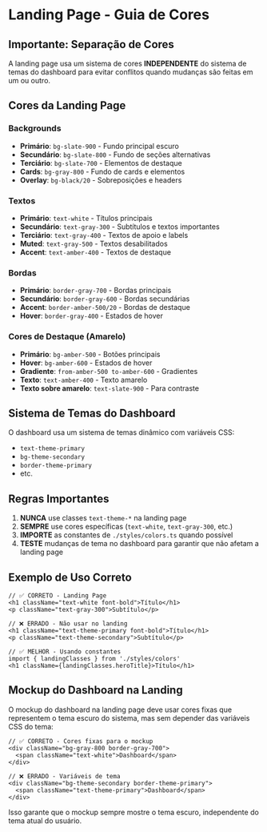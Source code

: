 # Landing Page - Guia de Cores

## Importante: Separação de Cores

A landing page usa um sistema de cores **INDEPENDENTE** do sistema de temas do dashboard para evitar conflitos quando mudanças são feitas em um ou outro.

## Cores da Landing Page

### Backgrounds
- **Primário**: `bg-slate-900` - Fundo principal escuro
- **Secundário**: `bg-slate-800` - Fundo de seções alternativas  
- **Terciário**: `bg-slate-700` - Elementos de destaque
- **Cards**: `bg-gray-800` - Fundo de cards e elementos
- **Overlay**: `bg-black/20` - Sobreposições e headers

### Textos
- **Primário**: `text-white` - Títulos principais
- **Secundário**: `text-gray-300` - Subtítulos e textos importantes
- **Terciário**: `text-gray-400` - Textos de apoio e labels
- **Muted**: `text-gray-500` - Textos desabilitados
- **Accent**: `text-amber-400` - Textos de destaque

### Bordas
- **Primário**: `border-gray-700` - Bordas principais
- **Secundário**: `border-gray-600` - Bordas secundárias
- **Accent**: `border-amber-500/20` - Bordas de destaque
- **Hover**: `border-gray-400` - Estados de hover

### Cores de Destaque (Amarelo)
- **Primário**: `bg-amber-500` - Botões principais
- **Hover**: `bg-amber-600` - Estados de hover
- **Gradiente**: `from-amber-500 to-amber-600` - Gradientes
- **Texto**: `text-amber-400` - Texto amarelo
- **Texto sobre amarelo**: `text-slate-900` - Para contraste

## Sistema de Temas do Dashboard

O dashboard usa um sistema de temas dinâmico com variáveis CSS:
- `text-theme-primary`
- `bg-theme-secondary`
- `border-theme-primary`
- etc.

## Regras Importantes

1. **NUNCA** use classes `text-theme-*` na landing page
2. **SEMPRE** use cores específicas (`text-white`, `text-gray-300`, etc.)
3. **IMPORTE** as constantes de `./styles/colors.ts` quando possível
4. **TESTE** mudanças de tema no dashboard para garantir que não afetam a landing page

## Exemplo de Uso Correto

```tsx
// ✅ CORRETO - Landing Page
<h1 className="text-white font-bold">Título</h1>
<p className="text-gray-300">Subtítulo</p>

// ❌ ERRADO - Não usar no landing
<h1 className="text-theme-primary font-bold">Título</h1>
<p className="text-theme-secondary">Subtítulo</p>

// ✅ MELHOR - Usando constantes
import { landingClasses } from './styles/colors'
<h1 className={landingClasses.heroTitle}>Título</h1>
```

## Mockup do Dashboard na Landing

O mockup do dashboard na landing page deve usar cores fixas que representem o tema escuro do sistema, mas sem depender das variáveis CSS do tema:

```tsx
// ✅ CORRETO - Cores fixas para o mockup
<div className="bg-gray-800 border-gray-700">
  <span className="text-white">Dashboard</span>
</div>

// ❌ ERRADO - Variáveis de tema
<div className="bg-theme-secondary border-theme-primary">
  <span className="text-theme-primary">Dashboard</span>
</div>
```

Isso garante que o mockup sempre mostre o tema escuro, independente do tema atual do usuário.